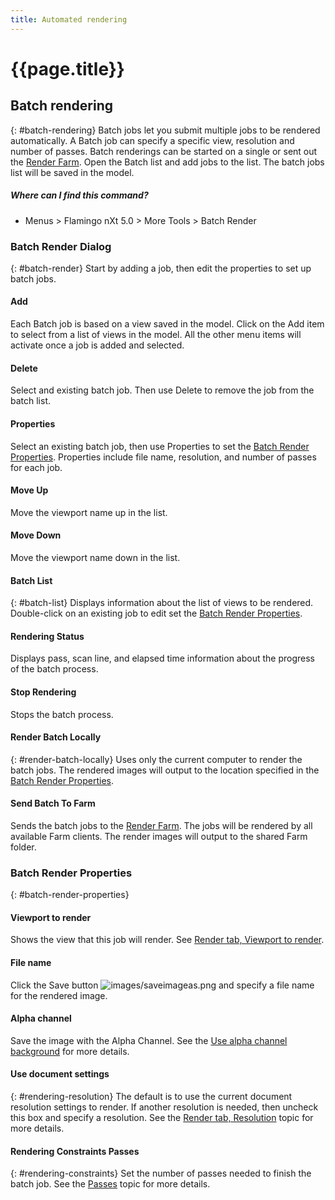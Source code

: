 ```yaml
---
title: Automated rendering
---
```


# {{page.title}}


## Batch rendering
{: #batch-rendering}
Batch jobs let you submit multiple jobs to be rendered automatically. A Batch job can specify a specific view, resolution and number of passes. Batch renderings can be started on a single or sent out the [Render Farm](render-farm.html). Open the Batch list and add jobs to the list. The batch jobs list will be saved in the model.

##### Where can I find this command?

 * Menus > Flamingo nXt 5.0 > More Tools > Batch Render

### Batch Render Dialog
{: #batch-render}
Start by adding a job, then edit the properties to set up batch jobs.

#### Add
Each Batch job is based on a view saved in the model.  Click on the Add item to select from a list of views in the model.  All the other menu items will activate once a job is added and selected.

#### Delete
Select and existing batch job.  Then use Delete to remove the job from the batch list.

#### Properties
Select an existing batch job, then use Properties to set the [Batch Render Properties](#batch-render-properties).  Properties include file name, resolution, and number of passes for each job.

#### Move Up
Move the viewport name up in the list.

#### Move Down
Move the viewport name down in the list.

#### Batch List
{: #batch-list}
Displays information about the list of views to be rendered. Double-click on an existing job to edit set the [Batch Render Properties](#batch-render-properties).

#### Rendering Status
Displays pass, scan line, and elapsed time information about the progress of the batch process.

####  Stop Rendering
Stops the batch process.

#### Render Batch Locally
{: #render-batch-locally}
Uses only the current computer to render the batch jobs. The rendered images will output to the location specified in the [Batch Render Properties](#batch-render-properties).

####  Send Batch To Farm
Sends the batch jobs to the [Render Farm](render-farm.html). The jobs will be rendered by all available Farm clients. The render images will output to the shared Farm folder.

### Batch Render Properties
{: #batch-render-properties}

#### Viewport to render
Shows the view that this job will render. See [Render tab, Viewport to render](render-tab.html#viewtorender).

#### File name
Click the Save button ![images/saveimageas.png](images/saveimageas.png) and specify a file name for the rendered image.

#### Alpha channel
Save the image with the Alpha Channel.  See the [Use alpha channel background](environment-tab.html#alpha) for more details.

#### Use document settings
{: #rendering-resolution}
The default is to use the current document resolution settings to render.  If another resolution is needed, then uncheck this box and specify a resolution. See the [Render tab, Resolution](render-tab.html#resolution) topic for more details.

#### Rendering Constraints Passes
{: #rendering-constraints}
Set the number of passes needed to finish the batch job.  See the [Passes](documentproperties-flamingo.html#number-of-passes) topic for more details.

<!-- TODO: Flamingo nXt 5 runs from the RDK.  The need to Flamingo Automate render is not clear.  What is needed to run animations with nxt right now? Alpha channel This needs to be investigated. The rest of this section is commented out.-->

<!-- Commented out until automated render can be determined

## Animations
{: #animation}
There are two ways to create animations in Rhino.  Animations can be configured using [Rhino's Animation toolbar](http://docs.mcneel.com/rhino/5/help/en-us/index.htm#commands/animation.htm) or using the [Bongo](http://bongo.rhino3d.com/) animation plugin.

##### To submit an animation job to the render farm
1. Run the [FlamingoNXtAutomateRender](automate-rendering.html#flamingonxtautomaterender) command.
1. In theConfigure Automated Render Commanddialog, select **Render to farm**.
&#160;
Specify theJob name,and click theOKbutton.
&#160;
Set a type of animation from Rhino'sAnimation setuptoolbar. SelectRenderFullas theCapture method.
&#160;
Record the animation from theAnimationtoolbar. The render jobs will be sent to Render Farm.
&#160;
When the jobs are finished in Render Farm, run theFlamingoNXtAutomateRendercommand again and select all the jobs in the dialog.
&#160;
Click theCopy selected files to specified output folderbutton and select a folder where all the render images will be copied to.


## FlamingoNXtAutomateRender command
{: #flamingonxtautomaterender}


## Configure Automated Render Command

### Enabled
Redirects the default **Render** command to use the **Render Farm**.

### Use default render dialog
Resets the **Render** command to render directly instead of to the farm.

### Number of render passes to render
Specifies the number of render passes.

### Render to farm
Redirects the **Render** command to render to the farm.

### Job name
Specifies the **Render Farm**  [Job name](automate-rendering.html#job-name).

## Render constraints

### Number of render passes to render
Specifies the [number of passes](documentproperties-flamingo.html#number-of-passes).

### Save alpha channel
Saves the [alpha channel](render-window.html#save-with-alpha-channel) background.
-->
